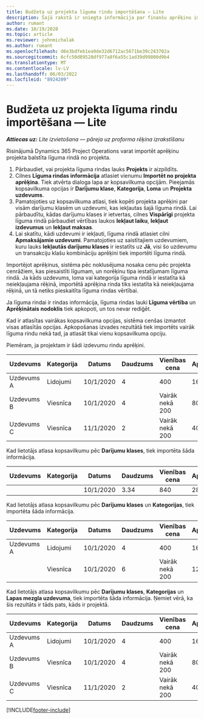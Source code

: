 ```yaml
---
title: Budžeta uz projekta līguma rindu importēšana — Lite
description: Šajā rakstā ir sniegta informācija par finanšu aprēķinu importēšanu no projekta uz līguma rindu.
author: rumant
ms.date: 10/19/2020
ms.topic: article
ms.reviewer: johnmichalak
ms.author: rumant
ms.openlocfilehash: d6e3bdfeb1ea9de32d6712ac5671be39c243702a
ms.sourcegitcommit: 6cfc50d89528df977a8f6a55c1ad39d99800d9b4
ms.translationtype: MT
ms.contentlocale: lv-LV
ms.lasthandoff: 06/03/2022
ms.locfileid: "8924209"
---
```

# <a name="import-an-estimate-to-a-project-based-contract-line---lite"></a>Budžeta uz projekta līguma rindu importēšana — Lite

_**Attiecas uz:** Lite izvietošana — pāreja uz proforma rēķina izrakstīšanu_

Risinājumā Dynamics 365 Project Operations varat importēt aprēķinu projekta balstīta līguma rindā no projekta.

1. Pārbaudiet, vai projekta līguma rindas lauks **Projekts** ir aizpildīts.
2. Cilnes **Līguma rindas informācija** atlasiet vienumu **Importēt no projekta aprēķina**. Tiek atvērta dialoga lapa ar kopsavilkuma opcijām. Pieejamās kopsavilkuma opcijas ir **Darījumu klase**, **Kategorija**, **Loma** un **Projekta uzdevums**.
3. Pamatojoties uz kopsavilkuma atlasi, tiek kopēti projekta aprēķini par visām darījumu klasēm un uzdevumi, kas iekļautas šajā līguma rindā. Lai pārbaudītu, kādas darījumu klases ir ietvertas, cilnes **Vispārīgi** projekta līguma rindā pārbaudiet vērtības laukos **Iekļaut laiku**, **Iekļaut izdevumus** un **Iekļaut maksas**. 
4. Lai skatītu, kādi uzdevumi ir iekļauti, līguma rindā atlasiet cilni **Apmaksājamie uzdevumi**. Pamatojoties uz saistītajiem uzdevumiem, kuru lauks **Iekļautās darījumu klases** ir iestatīts uz **Jā**, visi šo uzdevumu un transakciju klašu kombināciju aprēķini tiek importēti līguma rindā.

Importējot aprēķinus, sistēma pēc noklusējuma nosaka cenu pēc projekta cenrāžiem, kas piesaistīti līgumam, un norēķinu tipa iestatījumam līguma rindā. Ja kāds uzdevums, loma vai kategorija līguma rindā ir iestatīta kā neiekļaujama rēķinā, importētā aprēķina rinda tiks iestatīta kā neiekļaujama rēķinā, un tā netiks pieskaitīta līguma rindas vērtībai.

Ja līguma rindai ir rindas informācija, līguma rindas lauki **Līguma vērtība** un **Aprēķinātais nodoklis** tiek apkopoti, un tos nevar rediģēt.

Kad ir atlasītas vairākas kopsavilkuma opcijas, sistēma cenšas izmantot visas atlasītās opcijas. Apkopošanas izvades rezultātā tiek importēts vairāk līguma rindu nekā tad, ja atlasāt tikai vienu kopsavilkuma opciju.

Piemēram, ja projektam ir šādi izdevumu rindu aprēķini.

| Uzdevums | Kategorija | Datums | Daudzums | Vienības cena | Apjoms/summa |
| --- | --- | --- | --- | --- | --- |
| Uzdevums A | Lidojumi | 10/1/2020 | 4 | 400 | 1600 |
| Uzdevums B | Viesnīca | 10/1/2020 | 4 | Vairāk nekā 200 | 800 |
| Uzdevums C | Viesnīca | 11/1/2020 | 2 | Vairāk nekā 200 | 400 |

Kad lietotājs atlasa kopsavilkumu pēc **Darījumu klases**, tiek importēta šāda informācija.

| Uzdevums | Kategorija | Datums | Daudzums | Vienības cena | Apjoms/summa |
| --- | --- | --- | --- | --- | --- |
| &nbsp; | &nbsp; | 10/1/2020 | 3.34 | 840 | 2800 |

Kad lietotājs atlasa kopsavilkumu pēc **Darījumu klases** un **Kategorijas**, tiek importēta šāda informācija.

| Uzdevums | Kategorija | Datums | Daudzums | Vienības cena | Apjoms/summa |
| --- | --- | --- | --- | --- | --- |
| Uzdevums A | Lidojumi | 10/1/2020 | 4 | 400 | 1600 |
| &nbsp;| Viesnīca | 10/1/2020 | 6 | Vairāk nekā 200 | 1200 |

Kad lietotājs atlasa kopsavilkumu pēc **Darījumu klases**, **Kategorijas** un **Lapas mezgla uzdevuma**, tiek importēta šāda informācija. Ņemiet vērā, ka šis rezultāts ir tāds pats, kāds ir projektā.

| Uzdevums | Kategorija | Datums | Daudzums | Vienības cena | Apjoms/summa |
| --- | --- | --- | --- | --- | --- |
| Uzdevums A | Lidojumi | 10/1/2020 | 4 | 400 | 1600 |
| Uzdevums B | Viesnīca | 10/1/2020 | 4 | Vairāk nekā 200 | 800 |
| Uzdevums C | Viesnīca | 11/1/2020 | 2 | Vairāk nekā 200 | 400 |


[!INCLUDE[footer-include](../../includes/footer-banner.md)]